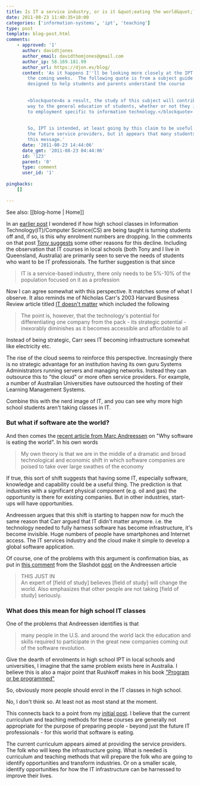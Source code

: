 ```yaml
---
title: Is IT a service industry, or is it &quot;eating the world&quot;?
date: 2011-08-23 11:40:35+10:00
categories: ['information-systems', 'ipt', 'teaching']
type: post
template: blog-post.html
comments:
    - approved: '1'
      author: davidtjones
      author_email: davidthomjones@gmail.com
      author_ip: 58.169.181.99
      author_url: https://djon.es/blog/
      content: 'As it happens I''ll be looking more closely at the IPT curriculum over
        the coming weeks.  The following quote is from a subject guide for IPT that is
        designed to help students and parents understand the course
    
    
        <blockquote>As a result, the study of this subject will contribute in a significant
        way to the general education of students, whether or not they intend proceeding
        to employment specific to information technology.</blockquote>
    
    
        So, IPT is intended, at least going by this claim to be useful to more than just
        the future service providers, but it appears that many students may not be getting
        this message.'
      date: '2011-08-23 14:44:06'
      date_gmt: '2011-08-23 04:44:06'
      id: '123'
      parent: '0'
      type: comment
      user_id: '1'
    
pingbacks:
    []
    
---
```


See also: [[blog-home | Home]]

In an [earlier post](/blog2/2011/08/06/is-the-teaching-of-itcs-in-high-school-turning-people-off/) I wondered if how high school classes in Information Technology(IT)/Computer Science(CS) are being taught is turning students off and, if so, is this why enrolment numbers are dropping. In the comments on that post [Tony suggests](/blog2/2011/08/06/is-the-teaching-of-itcs-in-high-school-turning-people-off/#comment-4195) some other reasons for this decline. Including the observation that IT courses in local schools (both Tony and I live in Queensland, Australia) are primarily seen to serve the needs of students who want to be IT professionals. The further suggestion is that since

> IT is a service-based industry, there only needs to be 5%-10% of the population focused on it as a profession

Now I can agree somewhat with this perspective. It matches some of what I observe. It also reminds me of Nicholas Carr's 2003 Harvard Business Review article titled [IT doesn't matter](http://www.nicholasgcarr.com/articles/matter.html) which included the following

> The point is, however, that the technology's potential for differentiating one company from the pack - its strategic potential - inexorably diminishes as it becomes accessible and affordable to all

Instead of being strategic, Carr sees IT becoming infrastructure somewhat like electricity etc.

The rise of the cloud seems to reinforce this perspective. Increasingly there is no strategic advantage for an institution having its own guru Systems Administrators running servers and managing networks. Instead they can outsource this to "the cloud" or more often service providers. For example, a number of Australian Universities have outsourced the hosting of their Learning Management Systems.

Combine this with the nerd image of IT, and you can see why more high school students aren't taking classes in IT.

### But what if software ate the world?

And then comes the [recent article from Marc Andreessen](http://online.wsj.com/article/SB10001424053111903480904576512250915629460.html) on "Why software is eating the world". In his own words

> My own theory is that we are in the middle of a dramatic and broad technological and economic shift in which software companies are poised to take over large swathes of the economy

If true, this sort of shift suggests that having some IT, especially software, knowledge and capability could be a useful thing. The prediction is that industries with a significant physical component (e.g. oil and gas) the opportunity is there for existing companies. But in other industries, start-ups will have opportunities.

Andreessen argues that this shift is starting to happen now for much the same reason that Carr argued that IT didn't matter anymore. i.e. the technology needed to fully harness software has become infrastructure, it's become invisible. Huge numbers of people have smartphones and Internet access. The IT services industry and the cloud make it simple to develop a global software application.

Of course, one of the problems with this argument is confirmation bias, as put in [this comment](http://tech.slashdot.org/comments.pl?sid=2389528&cid=37153792) from the Slashdot [post](http://tech.slashdot.org/story/11/08/20/1358213/Why-Software-Is-Eating-the-World) on the Andreessen article

> THIS JUST IN  
> An expert of \[field of study\] believes \[field of study\] will change the world. Also emphasizes that other people are not taking \[field of study\] seriously.

### What does this mean for high school IT classes

One of the problems that Andreessen identifies is that

> many people in the U.S. and around the world lack the education and skills required to participate in the great new companies coming out of the software revolution.

Give the dearth of enrolments in high school IPT in local schools and universities, I imagine that the same problem exists here in Australia. I believe this is also a major point that Rushkoff makes in his book ["Program or be programmed"](http://www.orbooks.com/our-books/program/)

So, obviously more people should enrol in the IT classes in high school.

No, I don't think so. At least not as most stand at the moment.

This connects back to a point from my [initial post](/blog2/2011/08/06/is-the-teaching-of-itcs-in-high-school-turning-people-off/). I believe that the current curriculum and teaching methods for these courses are generally not appropriate for the purpose of preparing people - beyond just the future IT professionals - for this world that software is eating.

The current curriculum appears aimed at providing the service providers. The folk who will keep the infrastructure going. What is needed is curriculum and teaching methods that will prepare the folk who are going to identify opportunities and transform industries. Or on a smaller scale, identify opportunities for how the IT infrastructure can be harnessed to improve their lives.